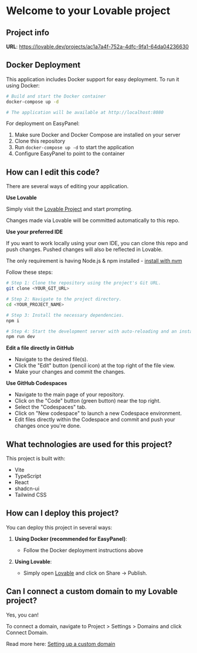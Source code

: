 # Welcome to your Lovable project

## Project info

**URL**: https://lovable.dev/projects/ac1a7a4f-752a-4dfc-9fa1-64da04236630

## Docker Deployment

This application includes Docker support for easy deployment. To run it using Docker:

```sh
# Build and start the Docker container
docker-compose up -d

# The application will be available at http://localhost:8080
```

For deployment on EasyPanel:
1. Make sure Docker and Docker Compose are installed on your server
2. Clone this repository
3. Run `docker-compose up -d` to start the application
4. Configure EasyPanel to point to the container

## How can I edit this code?

There are several ways of editing your application.

**Use Lovable**

Simply visit the [Lovable Project](https://lovable.dev/projects/ac1a7a4f-752a-4dfc-9fa1-64da04236630) and start prompting.

Changes made via Lovable will be committed automatically to this repo.

**Use your preferred IDE**

If you want to work locally using your own IDE, you can clone this repo and push changes. Pushed changes will also be reflected in Lovable.

The only requirement is having Node.js & npm installed - [install with nvm](https://github.com/nvm-sh/nvm#installing-and-updating)

Follow these steps:

```sh
# Step 1: Clone the repository using the project's Git URL.
git clone <YOUR_GIT_URL>

# Step 2: Navigate to the project directory.
cd <YOUR_PROJECT_NAME>

# Step 3: Install the necessary dependencies.
npm i

# Step 4: Start the development server with auto-reloading and an instant preview.
npm run dev
```

**Edit a file directly in GitHub**

- Navigate to the desired file(s).
- Click the "Edit" button (pencil icon) at the top right of the file view.
- Make your changes and commit the changes.

**Use GitHub Codespaces**

- Navigate to the main page of your repository.
- Click on the "Code" button (green button) near the top right.
- Select the "Codespaces" tab.
- Click on "New codespace" to launch a new Codespace environment.
- Edit files directly within the Codespace and commit and push your changes once you're done.

## What technologies are used for this project?

This project is built with:

- Vite
- TypeScript
- React
- shadcn-ui
- Tailwind CSS

## How can I deploy this project?

You can deploy this project in several ways:

1. **Using Docker (recommended for EasyPanel)**:
   - Follow the Docker deployment instructions above

2. **Using Lovable**:
   - Simply open [Lovable](https://lovable.dev/projects/ac1a7a4f-752a-4dfc-9fa1-64da04236630) and click on Share -> Publish.

## Can I connect a custom domain to my Lovable project?

Yes, you can!

To connect a domain, navigate to Project > Settings > Domains and click Connect Domain.

Read more here: [Setting up a custom domain](https://docs.lovable.dev/tips-tricks/custom-domain#step-by-step-guide)
